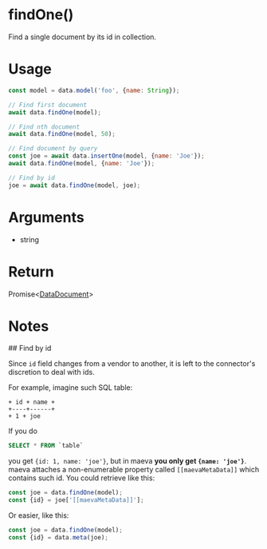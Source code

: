 findOne()
===

Find a single document by its id in collection.

# Usage

```javascript
const model = data.model('foo', {name: String});

// Find first document
await data.findOne(model);

// Find nth document
await data.findOne(model, 50);

// Find document by query
const joe = await data.insertOne(model, {name: 'Joe'});
await data.findOne(model, {name: 'Joe'});

// Find by id
joe = await data.findOne(model, joe);
```

# Arguments

- string

# Return

Promise<[DataDocument](../definitions/DataDocument)>

# Notes

## Find by id

Since `id` field changes from a vendor to another, it is left to the connector's discretion to deal with ids.

For example, imagine such SQL table:

```
+ id + name +
+----+------+
+ 1 + joe
```

If you do

```SQL
SELECT * FROM `table`
```

you get `{id: 1, name: 'joe'}`, but in maeva **you only get `{name: 'joe'}`**. maeva attaches a non-enumerable property called `[[maevaMetaData]]` which contains such id. You could retrieve like this:

```javascript
const joe = data.findOne(model);
const {id} = joe['[[maevaMetaData]]'];
```

Or easier, like this:

```javascript
const joe = data.findOne(model);
const {id} = data.meta(joe);
```
